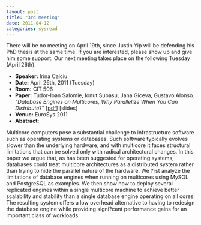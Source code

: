 ```yaml
---
layout: post
title: "3rd Meeting"
date: 2011-04-12
categories: sysread
---
```


There will be no meeting on April 19th, since Justin Yip will be defending his PhD thesis at the same time. If you are interested, please show up and give him some support. Our next meeting takes place on the following Tuesday (April 26th).<strong>
</strong>
<ul>
	<li><strong>Speaker:</strong> Irina Calciu</li>
	<li><strong>Date:</strong> April 26th, 2011 (Tuesday)</li>
	<li><strong>Room:</strong> CIT 506</li>
	<li><strong>Paper:</strong> Tudor-Ioan Salomie, Ionut Subasu, Jana Giceva, Gustavo Alonso. "<em>Database Engines on Multicores, Why Parallelize When You Can Distribute</em>?" [<a href="http://eurosys2011.cs.uni-salzburg.at/pdf/eurosys2011-salomie.pdf">pdf</a>] [slides]</li>
	<li><strong>Venue:</strong> EuroSys 2011</li>
	<li><strong>Abstract: </strong></li>
</ul>
Multicore computers pose a substantial challenge to infrastructure software such as operating systems or databases. Such software typically evolves slower than the underlying hardware, and with multicore it faces structural limitations that can be solved only with radical architectural changes. In this paper we argue that, as has been suggested for operating systems, databases could treat multicore architectures as a distributed system rather than trying to hide the parallel nature of the hardware. We ?rst analyze the limitations of database engines when running on multicores using MySQL and PostgreSQL as examples. We then show how to deploy several replicated engines within a single multicore machine to achieve better scalability and stability than a single database engine operating on all cores. The resulting system offers a low overhead alternative to having to redesign the database engine while providing signi?cant performance gains for an important class of workloads.

&nbsp;

